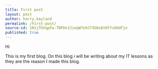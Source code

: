 ```yaml
---
title: First post
layout: post
author: harry.keyland
permalink: /First-post/
source-id: 10zjTUVqpFw-TBPHx3JieqW7e9J73UAx6tKFYvOUdFjo
published: true
---
```

Hi 

This is my first blog. On this blog i will be writing about my IT lessons as they are the reason I made this blog.

